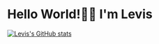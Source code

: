 # Hello World!👋🏾 I'm Levis

[![Levis's GitHub stats](https://github-readme-stats.vercel.app/api?username=Levis155)](https://github.com/Levis155/github-readme-stats)
